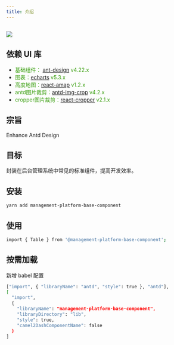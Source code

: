 ```yaml
---
title: 介绍
---
```


## [<img src="https://s1.imagehub.cc/images/2023/02/13/6bf6bc7bbaba8043d971f9ab22bd7482.png">](https://github.com/shilele1998/management-platform-base-component.git)

## 依赖 UI 库

- <font color=#389e0d>基础组件： [ant-design](https://ant.design/components/overview-cn/) v4.22.x</font></br>
- <font color=#389e0d>图表：[echarts](https://echarts.apache.org/examples/zh/index.html) v5.3.x</font>
- <font color=#389e0d>高度地图：[react-amap](https://github.com/ElemeFE/react-amap) v1.2.x</font>
- <font color=#389e0d>antd图片裁剪：[antd-img-crop](https://github.com/nanxiaobei/antd-img-crop) v4.2.x</font>
- <font color=#389e0d>cropper图片裁剪：[react-cropper](https://github.com/react-cropper/react-cropper) v2.1.x</font>

## 宗旨
Enhance Antd Design

## 目标
封装在后台管理系统中常见的标准组件，提高开发效率。

## 安装

```bash
yarn add management-platform-base-component
```

## 使用

```bash
import { Table } from '@management-platform-base-component';
```

## 按需加载

新增 babel 配置

```bash
["import", { "libraryName": "antd", "style": true }, "antd"],
[
  "import",
  {
    "libraryName": "management-platform-base-component",
    "libraryDirectory": "lib",
    "style": true,
    "camel2DashComponentName": false
  }
]
```

